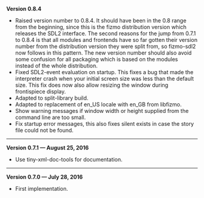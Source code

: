 


   **Version 0.8.4**

 - Raised version number to 0.8.4. It should have been in the 0.8 range from the beginning, since this is the fizmo distribution version which releases the SDL2 interface. The second reasons for the jump from 0.7.1 to 0.8.4 is that all modules and frontends have so far gotten their version number from the distribution version they were split from, so fizmo-sdl2 now follows in this pattern. The new version number should also avoid some confusion for all packaging which is based on the modules instead of the whole distribution.
 - Fixed SDL2-event evaluation on startup. This fixes a bug that made the interpreter crash when your initial screen size was less than the default size. This fix does now also allow resizing the window during frontispiece display.
 - Adapted to split-library build.
 - Adapted to replacement of en_US locale with en_GB from libfizmo.
 - Show warning messages if window width or height supplied from the command line are too small.
 - Fix startup error messages, this also fixes silent exists in case the story file could not be found.

---


   **Version 0.7.1 — August 25, 2016**

 - Use tiny-xml-doc-tools for documentation.

---


   **Version 0.7.0 — July 28, 2016**

 - First implementation.


